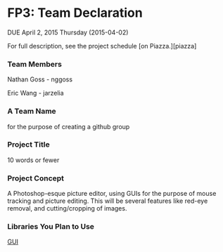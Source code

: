 # FP3: Team Declaration
DUE April 2, 2015 Thursday (2015-04-02)

For full description, see the project schedule [on Piazza.][piazza]



### Team Members

Nathan Goss - nggoss

Eric Wang - jarzelia

### A Team Name
for the purpose of creating a github group

### Project Title

10 words or fewer

### Project Concept

A Photoshop-esque picture editor, using GUIs for the purpose of mouse tracking and picture editing.  This will be several features like red-eye removal, and cutting/cropping of images.

### Libraries You Plan to Use 

[GUI][GUI]


<!-- Links -->
[GUI]: http://docs.racket-lang.org/gui/index.html

